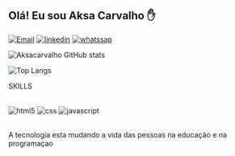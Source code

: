 ## Olá! Eu sou Aksa Carvalho ✋

[![Email](https://img.shields.io/badge/Gmail-D14836?style=for-the-badge&logo=gmail&logoColor=white)](https://aksacarvalho434@gmail.com) [![linkedin](https://img.shields.io/badge/LinkedIn-0077B5?style=for-the-badge&logo=linkedin&logoColor=white)](https://www.linkedin.com/in/aksa-carvalho-066462257/) [![whatssap](https://img.shields.io/badge/WhatsApp-25D366?style=for-the-badge&logo=whatsapp&logoColor=white)](https://api.whatsapp.com/send/?phone=5511957051582&text&type=phone_number&app_absent=0)

![Aksacarvalho GitHub stats](https://github-readme-stats.vercel.app/api?username=aksacarvalho&show_icons=true&theme=dracula) 

![Top Langs](https://github-readme-stats.vercel.app/api/top-langs/?username=aksacarvalho&hide_progress=true)

SKILLS

<div style="display:inline_block"><br/>
<img align="center"alt="html5"src="https://img.shields.io/badge/HTML5-E34F26?style=for-the-badge&logo=html5&logoColor=white"/>
  <img align="center"alt="css"src="https://img.shields.io/badge/CSS-239120?&style=for-the-badge&logo=css3&logoColor=white"/>
  <img align="center"alt="javascript"src="https://img.shields.io/badge/JavaScript-F7DF1E?style=for-the-badge&logo=javascript&logoColor=black"/>
</div><br>

A tecnologia esta mudando a vida das pessoas na educação e na programaçao

